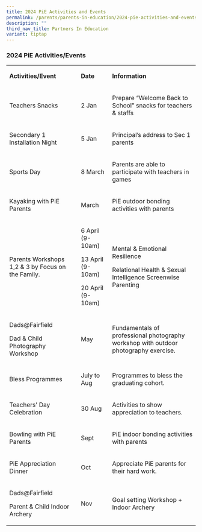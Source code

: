 ```yaml
---
title: 2024 PiE Activities and Events
permalink: /parents/parents-in-education/2024-pie-activities-and-events/
description: ""
third_nav_title: Partners In Education
variant: tiptap
---
```

<h3>2024 PiE&nbsp;Activities/Events </h3>
<p></p>
<table>
<tbody>
<tr>
<td rowspan="1" colspan="1">
<p><strong>Activities/Event</strong>
</p>
</td>
<td rowspan="1" colspan="1">
<p><strong>Date</strong>
</p>
</td>
<td rowspan="1" colspan="1">
<p><strong>Information</strong>
</p>
</td>
</tr>
<tr>
<td rowspan="1" colspan="1">
<p>Teachers Snacks</p>
</td>
<td rowspan="1" colspan="1">
<p>2 Jan</p>
</td>
<td rowspan="1" colspan="1">
<p>Prepare “Welcome Back to School” snacks for teachers &amp; staffs</p>
</td>
</tr>
<tr>
<td rowspan="1" colspan="1">
<p>Secondary 1 Installation Night</p>
</td>
<td rowspan="1" colspan="1">
<p>5 Jan</p>
</td>
<td rowspan="1" colspan="1">
<p>Principal’s address to Sec 1 parents</p>
</td>
</tr>
<tr>
<td rowspan="1" colspan="1">
<p>Sports Day</p>
</td>
<td rowspan="1" colspan="1">
<p>8 March</p>
</td>
<td rowspan="1" colspan="1">
<p>Parents are able to participate with teachers in games</p>
</td>
</tr>
<tr>
<td rowspan="1" colspan="1">
<p>Kayaking with PiE Parents</p>
</td>
<td rowspan="1" colspan="1">
<p>March</p>
</td>
<td rowspan="1" colspan="1">
<p>PiE outdoor bonding activities with parents</p>
</td>
</tr>
<tr>
<td rowspan="1" colspan="1">
<p>Parents Workshops 1,2 &amp; 3 by Focus on the Family.</p>
</td>
<td rowspan="1" colspan="1">
<p>6 April (9-10am)</p>
<p>13 April (9-10am)</p>
<p>20 April (9-10am)</p>
</td>
<td rowspan="1" colspan="1">
<p>Mental &amp; Emotional Resilience</p>
<p>Relational Health &amp; Sexual Intelligence Screenwise Parenting</p>
</td>
</tr>
<tr>
<td rowspan="1" colspan="1">
<p>Dads@Fairfield</p>
<p>Dad &amp; Child Photography Workshop</p>
</td>
<td rowspan="1" colspan="1">
<p>May</p>
</td>
<td rowspan="1" colspan="1">
<p>Fundamentals of professional photography workshop with outdoor photography
exercise.</p>
</td>
</tr>
<tr>
<td rowspan="1" colspan="1">
<p>Bless Programmes</p>
</td>
<td rowspan="1" colspan="1">
<p>July to Aug</p>
</td>
<td rowspan="1" colspan="1">
<p>Programmes to bless the graduating cohort.</p>
</td>
</tr>
<tr>
<td rowspan="1" colspan="1">
<p>Teachers' Day Celebration</p>
</td>
<td rowspan="1" colspan="1">
<p>30 Aug</p>
</td>
<td rowspan="1" colspan="1">
<p>Activities to show appreciation to teachers.</p>
</td>
</tr>
<tr>
<td rowspan="1" colspan="1">
<p>Bowling with PiE Parents</p>
</td>
<td rowspan="1" colspan="1">
<p>Sept</p>
</td>
<td rowspan="1" colspan="1">
<p>PiE indoor bonding activities with parents</p>
</td>
</tr>
<tr>
<td rowspan="1" colspan="1">
<p>PiE Appreciation Dinner</p>
</td>
<td rowspan="1" colspan="1">
<p>Oct</p>
</td>
<td rowspan="1" colspan="1">
<p>Appreciate PiE parents for their hard work.</p>
</td>
</tr>
<tr>
<td rowspan="1" colspan="1">
<p>Dads@Fairfield</p>
<p>Parent &amp; Child Indoor Archery</p>
</td>
<td rowspan="1" colspan="1">
<p>Nov</p>
</td>
<td rowspan="1" colspan="1">
<p>Goal setting Workshop + Indoor Archery</p>
</td>
</tr>
</tbody>
</table>
<p></p>
<p>
<br>
</p>
<p></p>